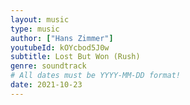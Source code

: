 ```yaml
---
layout: music
type: music
author: ["Hans Zimmer"]
youtubeId: kOYcbod5J0w
subtitle: Lost But Won (Rush)
genre: soundtrack
# All dates must be YYYY-MM-DD format!
date: 2021-10-23
---
```

